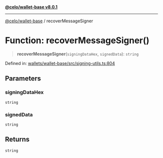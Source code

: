[**@celo/wallet-base v8.0.1**](../README.md)

***

[@celo/wallet-base](../README.md) / recoverMessageSigner

# Function: recoverMessageSigner()

> **recoverMessageSigner**(`signingDataHex`, `signedData`): `string`

Defined in: [wallets/wallet-base/src/signing-utils.ts:804](https://github.com/celo-org/developer-tooling/blob/master/packages/sdk/wallets/wallet-base/src/signing-utils.ts#L804)

## Parameters

### signingDataHex

`string`

### signedData

`string`

## Returns

`string`
